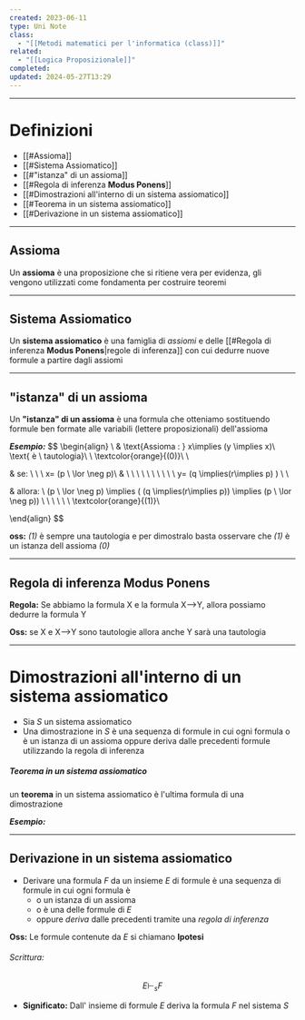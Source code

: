 ```yaml
---
created: 2023-06-11
type: Uni Note
class:
  - "[[Metodi matematici per l'informatica (class)]]"
related:
  - "[[Logica Proposizionale]]"
completed: 
updated: 2024-05-27T13:29
---
```

---
# Definizioni
- [[#Assioma]]
- [[#Sistema Assiomatico]]
- [[#"istanza" di un assioma]]
- [[#Regola di inferenza **Modus Ponens**]]
- [[#Dimostrazioni all'interno di un sistema assiomatico]]
- [[#Teorema in un sistema assiomatico]]
- [[#Derivazione in un sistema assiomatico]]

---
## Assioma
Un **assioma** è una proposizione che si ritiene vera per evidenza, gli vengono utilizzati come fondamenta per costruire teoremi

---
## Sistema Assiomatico
Un **sistema assiomatico** è una famiglia di *assiomi* e delle [[#Regola di inferenza **Modus Ponens**|regole di inferenza]] con cui dedurre nuove formule a partire dagli assiomi

---
## "istanza" di un assioma
Un **"istanza" di un assioma** è una formula che otteniamo sostituendo formule ben formate alle variabili (lettere proposizionali) dell'assioma


***Esempio:***
$$ 
\begin{align} \\
& \text{Assioma : } x\implies (y \implies x)\ \text{ è \ tautologia}\ \  \textcolor{orange}{(0)}\\ \\

& se: \ \ \ x= (p \ \lor \neg p)\\
& \ \ \ \ \ \ \ \ \ \ y= (q \implies(r\implies p) ) \\ \\

& allora: \ (p \ \lor \neg p) \implies ( (q \implies(r\implies p)) \implies (p \ \lor \neg p)) \ \ \ \ \ \ \textcolor{orange}{(1)}\\


\end{align}
$$

**oss:** *(1)* è sempre una tautologia e per dimostralo basta osservare che *(1)* è un istanza dell assioma *(0)*

---
## Regola di inferenza **Modus Ponens**

**Regola:** Se abbiamo la formula X e la formula X-->Y, allora possiamo dedurre la formula Y

**Oss:** se X e X-->Y sono tautologie allora anche Y sarà una tautologia

---
# Dimostrazioni all'interno di un sistema assiomatico
- Sia *S* un sistema assiomatico
- Una dimostrazione in *S* è una sequenza di formule in cui ogni formula o è un istanza di un assioma oppure deriva dalle precedenti formule utilizzando la regola di inferenza

##### Teorema in un sistema assiomatico
un **teorema** in un sistema assiomatico è l'ultima formula di una dimostrazione

***Esempio:***

---
## Derivazione in un sistema assiomatico
- Derivare una formula *F* da un insieme *E* di formule è una sequenza di formule in cui ogni formula è 
	- o un istanza di un assioma 
	- o è una delle formule di *E* 
	- oppure *deriva* dalle precedenti tramite una *regola di inferenza*

**Oss:** Le formule contenute da *E* si chiamano **Ipotesi**

###### Scrittura:
$$ E \vdash_{s}F$$
- **Significato:** Dall' insieme di formule *E* deriva la formula *F* nel sistema *S*